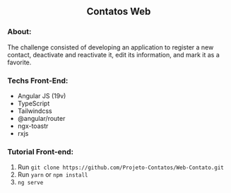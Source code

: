 <article>
  <h1 align='center'>Contatos Web</h1>

  <h3>About:</h3>
  <p>The challenge consisted of developing an application to register a new contact, deactivate and reactivate it, edit its information, and mark it as a favorite.</p>

  <h3>Techs Front-End:</h3>
  <ul>
    <li>Angular JS (19v)</li>
    <li>TypeScript</li>
    <li>Tailwindcss</li>
    <li>@angular/router</li>
    <li>ngx-toastr</li>
    <li>rxjs</li>
  </ul>
  
  <h3>Tutorial Front-end:</h3>
  <ol>
    <li>
      Run
      <code>git clone https://github.com/Projeto-Contatos/Web-Contato.git</code>
    </li>
    <li>
      Run
      <code>yarn</code>
      or
      <code>npm install</code>
    </li>
    <li>
      <code>ng serve</code>
    </li>
  </ol>
</article>
